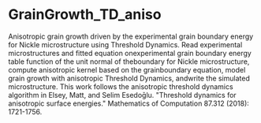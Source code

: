 # GrainGrowth_TD_aniso
Anisotropic grain growth driven by the experimental grain boundary energy for Nickle microstructure using Threshold Dynamics.
Read experimental microstructures and fitted equation onexperimental grain boundary energy table function of the unit normal of theboundary for Nickle microstructure, compute anisotropic kernel based on the grainboundary equation, model grain growth with anisotropic Threshold Dynamics, andwrite the simulated microstructure. This work follows the anisotropic threshold dynamics algorithm in Elsey, Matt, and Selim Esedoḡlu. "Threshold dynamics for anisotropic surface energies." Mathematics of Computation 87.312 (2018): 1721-1756.
